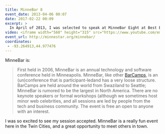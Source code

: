 ```yaml
---
title: MinneBar 8
event_date: 2013-04-06 00:07
date: 2017-02-22 00:09
excerpt: >
  In April of 2013, I was selected to speak at MinneBar Eight at Best Buy HQ. I gave my *Become a Better Designer with Side Projects* talk to encourage others to start a side project.
video: <iframe width="560" height="315" src="https://www.youtube.com/embed/_VspTuwGtkk" frameborder="0" allowfullscreen></iframe>
event_url: http://minnestar.org/minnebar/
coordinates:
 - -93.264913,44.977476
---
```


MinneBar is:

> First held in 2006, MinneBar is an annual technology and software conference held in Minneapolis.  MinneBar, like other [BarCamps](http://en.wikipedia.org/wiki/BarCamp), is an (un)conference that is participant-ledand has a very loose structure.  BarCamps are held around the world from Swaziland to Seattle; MinneBar is rumored to be the largest in North America.  There are no keynote speakers or formal workshops (although we sometimes host minor web celebrities, and all sessions are led by people from the tech and business community.  The event is free an open to anyone with an interest.

I was so excited to see my session accepted. MinneBar is a really fun event here in the Twin Cities, and a great opportunity to meet others in town.

<script async class="speakerdeck-embed" data-id="7e965ac09fa901307d276651934d0b34" data-ratio="1.33333333333333" src="//speakerdeck.com/assets/embed.js"></script>
